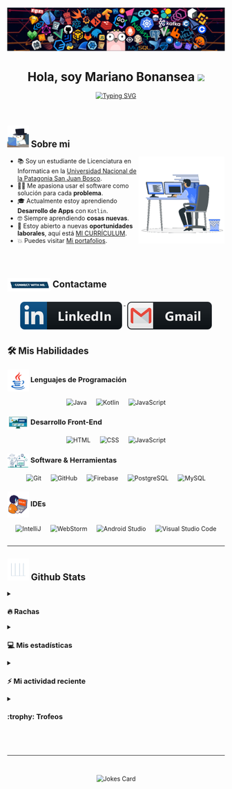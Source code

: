 <p align="center"><img src="https://github.com/BonanseaMariano/BonanseaMariano/blob/main/images/Banner.png?raw=true">
<h1 align="center">Hola, soy Mariano Bonansea <img src="https://media.giphy.com/media/hvRJCLFzcasrR4ia7z/giphy.gif" width="35"></h1>
<p align="center">
  <a href="https://git.io/typing-svg"><img src="https://readme-typing-svg.demolab.com?font=Fira+Code&weight=600&size=17&pause=1500&center=true&vCenter=true&width=435&lines=Estudiante+de+Licenciatura+en+Inform%C3%A1tica;Aspirante+a+Desarrollador+Fullstack;Aspirante+a+Desarrollador+de+Apps" alt="Typing SVG" /></a>
</p>

<br>

<p align="center">

</p>

## <img src="https://github.com/BonanseaMariano/BonanseaMariano/blob/main/images/About-me.gif?raw=true" width="50px"> Sobre mi

<img align="right" src="https://github.com/BonanseaMariano/BonanseaMariano/blob/main/images/Right_Side.gif?raw=true" width="200px;">

<ul>
  <li>📚 Soy un estudiante de Licenciatura en Informatica en la <a href="https://madryn.unp.edu.ar" target="_blank">Universidad Nacional de la Patagonia San Juan Bosco</a>.</li>
  <li>👨‍💻 Me apasiona usar el software como solución para cada <b>problema</b>.</li>
  <li>🎓 Actualmente estoy aprendiendo <b>Desarrollo de Apps</b> con <code>Kotlin</code>.</li>
  <li>🤓 Siempre aprendiendo <b>cosas nuevas</b>.</li>
  <li>🤔 Estoy abierto a nuevas <b>oportunidades laborales</b>, aquí está <a href="#" target="_blank">MI CURRÍCULUM</a>.</li>
  <li>💥 Puedes visitar <a href="https://marianobonansea.netlify.app" target="_blank">Mi portafolios</a>.</li>
</ul>

<br>
<br>

## <img src="https://github.com/BonanseaMariano/BonanseaMariano/blob/main/images/Connect-with-me.gif?raw=true" width="100px" style="vertical-align: middle;" /> Contactame

<p align="center">
	<a href="https://www.linkedin.com/in/mariano-nicolás-bonansea-camaño-1b4346244/" target="_blank">
    <img src="svg/linkedin.svg" alt="linkedin" style="vertical-align:top; margin:6px 4px">
   </a>
   <a href="mailto:marianobonanseapetrovial@gmail.com" target="_blank">
    <img src="svg/gmail.svg" alt="gmail" style="vertical-align:top; margin:6px 4px">
   </a>
</p>

## 🛠️ Mis Habilidades

### <img src="https://github.com/BonanseaMariano/BonanseaMariano/blob/main/images/Programming_Languages.gif?raw=true" width=50px style="vertical-align: middle;"> Lenguajes de Programación

<div align="center">
	<img width="50" src="https://user-images.githubusercontent.com/25181517/117201156-9a724800-adec-11eb-9a9d-3cd0f67da4bc.png" alt="Java" title="Java"/>
     &emsp;
	<img width="50" src="https://user-images.githubusercontent.com/25181517/185062810-7ee0c3d2-17f2-4a98-9d8a-a9576947692b.png" alt="Kotlin" title="Kotlin"/>
    &emsp;
	<img width="50" src="https://user-images.githubusercontent.com/25181517/117447155-6a868a00-af3d-11eb-9cfe-245df15c9f3f.png" alt="JavaScript" title="JavaScript"/>
</div>

### <img src = "https://github.com/BonanseaMariano/BonanseaMariano/blob/main/images/Front_End.gif?raw=true" width = 50px style="vertical-align: middle;"> Desarrollo Front-End

<div align="center">
	<img width="50" src="https://user-images.githubusercontent.com/25181517/192158954-f88b5814-d510-4564-b285-dff7d6400dad.png" alt="HTML" title="HTML"/>
    &emsp;
	<img width="50" src="https://user-images.githubusercontent.com/25181517/183898674-75a4a1b1-f960-4ea9-abcb-637170a00a75.png" alt="CSS" title="CSS"/>
    &emsp;
	<img width="50" src="https://user-images.githubusercontent.com/25181517/117447155-6a868a00-af3d-11eb-9cfe-245df15c9f3f.png" alt="JavaScript" title="JavaScript"/>
</div>

### <img src = "https://github.com/BonanseaMariano/BonanseaMariano/blob/main/images/Software_Tools.gif?raw=true" width = 50px style="vertical-align: middle;"> Software & Herramientas

<div align="center">
	<img width="50" src="https://user-images.githubusercontent.com/25181517/192108372-f71d70ac-7ae6-4c0d-8395-51d8870c2ef0.png" alt="Git" title="Git"/>
    &emsp;
	<img width="50" src="https://user-images.githubusercontent.com/25181517/192108374-8da61ba1-99ec-41d7-80b8-fb2f7c0a4948.png" alt="GitHub" title="GitHub"/>
    &emsp;
	<img width="50" src="https://user-images.githubusercontent.com/25181517/189716855-2c69ca7a-5149-4647-936d-780610911353.png" alt="Firebase" title="Firebase"/>
     &emsp;
	<img width="50" src="https://user-images.githubusercontent.com/25181517/117208740-bfb78400-adf5-11eb-97bb-09072b6bedfc.png" alt="PostgreSQL" title="PostgreSQL"/>
     &emsp; 
	<img width="50" src="https://user-images.githubusercontent.com/25181517/183896128-ec99105a-ec1a-4d85-b08b-1aa1620b2046.png" alt="MySQL" title="MySQL"/>
</div>

### <img src = "https://github.com/BonanseaMariano/BonanseaMariano/blob/main/images/IDEs.gif?raw=true" width = 50px style="vertical-align: middle;"> IDEs

<div align="center">
	<img width="50" src="https://user-images.githubusercontent.com/25181517/192108890-200809d1-439c-4e23-90d3-b090cf9a4eea.png" alt="IntelliJ" title="IntelliJ"/>
     &emsp;
	<img width="50" src="https://user-images.githubusercontent.com/25181517/192108893-b1eed3c7-b2c4-4e1c-9e9f-c7e83637b33d.png" alt="WebStorm" title="WebStorm"/>
     &emsp;
	<img width="50" src="https://user-images.githubusercontent.com/25181517/192108895-20dc3343-43e3-4a54-a90e-13a4abbc57b9.png" alt="Android Studio" title="Android Studio"/>
     &emsp;
	<img width="50" src="https://user-images.githubusercontent.com/25181517/192108891-d86b6220-e232-423a-bf5f-90903e6887c3.png" alt="Visual Studio Code" title="Visual Studio Code"/>
</div>

<br> 

---

## <img src = "https://github.com/BonanseaMariano/BonanseaMariano/blob/main/images/Statistics.gif?raw=true" width = 50px> Github Stats

<details><summary><h3> 🔥 Rachas</h3></summary>

----	

<p align="center">
  <img src="https://github-readme-streak-stats.herokuapp.com/?user=BonanseaMariano&theme=tokyonight&hide_border=true" alt="BonanseaMariano's GitHub Stats" />
</p>

</details>

<details><summary><h3>💻 Mis estadísticas</h3></summary>

----

<p align="center">
    <a href="https://github.com/BonanseaMariano/github-readme-stats">
	    <img alt="BonanseaMariano's Github Stats" src="https://github-readme-stats.vercel.app/api?username=BonanseaMariano&show_icons=true&count_private=true&locale=en&theme=tokyonight&layout=compact" height="230px"/></a>
	    <img alt="BonanseaMariano's Top-Languages" src="https://github-readme-stats.vercel.app/api/top-langs/?username=BonanseaMariano&theme=tokyonight&show_icons=true&hide_border=false&layout=compact" height="230px"/>
    <br/>
</p>
</details>

<details><summary><h3>⚡ Mi actividad reciente</h3></summary>

----

<p align="center">
    <a href="https://github.com/anuraghazra/github-readme-stats">
	    <img alt="BonanseaMariano's Github Stats" src="https://github-readme-activity-graph.vercel.app/graph?username=BonanseaMariano&theme=tokyo-night" height="230px"/></a>
    <br/>
</p>



</details>

<details><summary> <h3> :trophy: Trofeos </h3></summary>

----

<p align="center"><img alt="BonanseaMariano's Github Trophies" src="https://github-profile-trophy.vercel.app/?username=BonanseaMariano&layout=compact&theme=tokyonight&column=4&margin-w=15&margin-h=15"/></p>

</details>

</br></br>

---
<br>

<p align = "center">
	<img src="https://readme-jokes.vercel.app/api?theme=gradientBlue" alt="Jokes Card" />
</p>